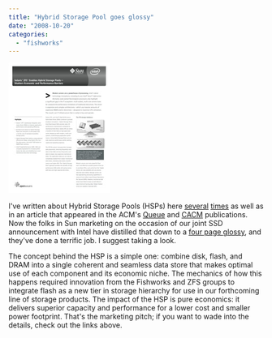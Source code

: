 ```yaml
---
title: "Hybrid Storage Pool goes glossy"
date: "2008-10-20"
categories: 
  - "fishworks"
---
```


![](images/hsp_glossy.jpg)

I've written about Hybrid Storage Pools (HSPs) here [several](http://dtrace.org/blogs/ahl/flash_hybrid_pools_and_future) [times](http://dtrace.org/blogs/ahl/hybrid_storage_pools_the_l2arc) as well as in an article that appeared in the ACM's [Queue](http://www.acmqueue.org/modules.php?name=Content&pa=showpage&pid=553) and [CACM](http://dtrace.org/blogs/ahl/hybrid_storage_pools_in_cacm) publications. Now the folks in Sun marketing on the occasion of our joint SSD announcement with Intel have distilled that down to a [four page glossy](http://www.sun.com/x64/intel/zfs_solution_brief.pdf), and they've done a terrific job. I suggest taking a look.

The concept behind the HSP is a simple one: combine disk, flash, and DRAM into a single coherent and seamless data store that makes optimal use of each component and its economic niche. The mechanics of how this happens required innovation from the Fishworks and ZFS groups to integrate flash as a new tier in storage hierarchy for use in our forthcoming line of storage products. The impact of the HSP is pure economics: it delivers superior capacity and performance for a lower cost and smaller power footprint. That's the marketing pitch; if you want to wade into the details, check out the links above.
